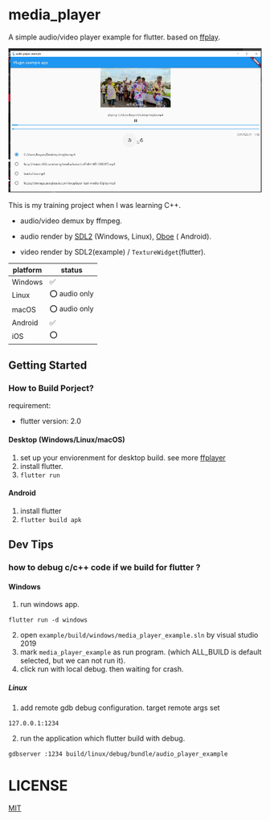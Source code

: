 # media_player

A simple audio/video player example for flutter. based on [ffplay](http://ffmpeg.org/).

![img](preview/preview.png)

This is my training project when I was learning C++.

* audio/video demux by ffmpeg.

* audio render by [SDL2](https://github.com/libsdl-org/SDL) (Windows, Linux), [Oboe](https://github.com/google/oboe) (
  Android).

* video render by SDL2(example) / `TextureWidget`(flutter).

| platform | status       |
| -------- | ------------ |
| Windows  | ✅            |
| Linux    | ⭕ audio only |
| macOS    | ⭕ audio only |
| Android  | ✅            |
| iOS      | ⭕            |

## Getting Started

### How to Build Porject?

requirement:

* flutter version: 2.0

#### Desktop (Windows/Linux/macOS)

1. set up your enviorenment for desktop build. see more [ffplayer](ffplayer/README.md)
2. install flutter.
3. `flutter run`

#### Android

1. install flutter
2. `flutter build apk`

## Dev Tips

### how to debug c/c++ code if we build for flutter ?

#### Windows

1. run windows app.

```shell
flutter run -d windows
```

2. open `example/build/windows/media_player_example.sln` by visual studio 2019
3. mark `media_player_example` as run program. (which ALL_BUILD is default selected, but we can not run it).
4. click run with local debug. then waiting for crash.

##### Linux

1. add remote gdb debug configuration. target remote args set

```
127.0.0.1:1234
```

2. run the application which flutter build with debug.

```shell
gdbserver :1234 build/linux/debug/bundle/audio_player_example
```

# LICENSE

[MIT](LICENSE)
